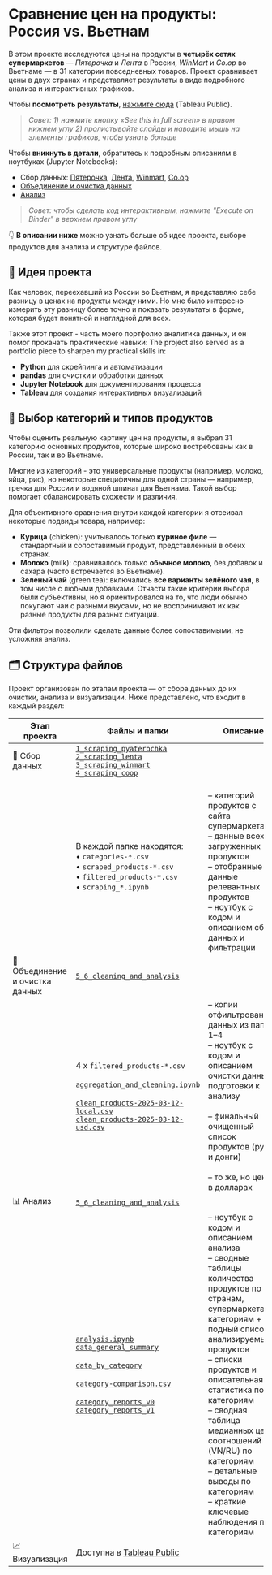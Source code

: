 # Сравнение цен на продукты: Россия vs. Вьетнам

В этом проекте исследуются цены на продукты в **четырёх сетях супермаркетов** — *Пятерочка* и *Лента* в России, *WinMart* и *Co.op* во Вьетнаме — в 31 категории повседневных товаров.
Проект сравнивает цены в двух странах и представляет результаты в виде подробного анализа и интерактивных графиков.

Чтобы **посмотреть результаты**, [нажмите сюда](https://public.tableau.com/views/GroceryPricesRussiavs_Vietnam/Final?:language=en-US&publish=yes&:sid=&:redirect=auth&:display_count=n&:origin=viz_share_link) (Tableau Public).

> *Совет:*
> *1) нажмите кнопку «See this in full screen» в правом нижнем углу*
> *2) пролистывайте слайды и наводите мышь на элементы графиков, чтобы узнать больше*

Чтобы **вникнуть в детали**, обратитесь к подробным описаниям в ноутбуках (Jupyter Notebooks):
- Сбор данных: [Пятерочка](https://nbviewer.org/github/kolokol-sa/ru-vn-food-prices/blob/main/1_scraping_pyaterochka/scraping_pyaterochka.ipynb), [Лента](https://nbviewer.org/github/kolokol-sa/ru-vn-food-prices/blob/main/2_scraping_lenta/scraping_lenta.ipynb), [Winmart](https://nbviewer.org/github/kolokol-sa/ru-vn-food-prices/blob/main/3_scraping_winmart/scraping_winmart.ipynb), [Co.op](https://nbviewer.org/github/kolokol-sa/ru-vn-food-prices/blob/main/4_scraping_coop/scraping_coop.ipynb)
- [Объединение и очистка данных](https://nbviewer.org/github/kolokol-sa/ru-vn-food-prices/blob/main/5_6_cleaning_and_analysis/aggregation_and_cleaning.ipynb)
- [Анализ](https://nbviewer.org/github/kolokol-sa/ru-vn-food-prices/blob/main/5_6_cleaning_and_analysis/analysis.ipynb)
> *Совет: чтобы сделать код интерактивным, нажмите "Execute on Binder" в верхнем правом углу*

👇 **В описании ниже** можно узнать больше об идее проекта, выборе продуктов для анализа и структуре файлов.

## 🧠 Идея проекта

Как человек, переехавший из России во Вьетнам, я представляю себе разницу в ценах на продукты между ними. Но мне было интересно измерить эту разницу более точно и показать результаты в форме, которая будет понятной и наглядной для всех.

Также этот проект - часть моего портфолио аналитика данных, и он помог прокачать практические навыки:
The project also served as a portfolio piece to sharpen my practical skills in:

- **Python** для скрейпинга и автоматизации
- **pandas** для очистки и обработки данных
- **Jupyter Notebook** для документирования процесса
- **Tableau**  для создания интерактивных визуализаций

## 🧃 Выбор категорий и типов продуктов

Чтобы оценить реальную картину цен на продукты, я выбрал 31 категорию основных продуктов, которые широко востребованы как в России, так и во Вьетнаме.

Многие из категорий - это универсальные продукты (например, молоко, яйца, рис), но некоторые специфичны для одной страны — например, гречка для России и водяной шпинат для Вьетнама. Такой выбор помогает сбалансировать схожести и различия.

Для объективного сравнения внутри каждой категории я отсеивал некоторые подвиды товара, например:

- **Курица** (chicken): учитывалось только **куриное филе** — стандартный и сопоставимый продукт, представленный в обеих странах.
- **Молоко** (milk): сравнивалось только **обычное молоко**, без добавок и сахара (часто встречается во Вьетнаме).
- **Зеленый чай** (green tea): включались **все варианты зелёного чая**, в том числе с любыми добавками. Отчасти такие критерии выбора были субъективны, но я ориентировался на то, что люди обычно покупают чаи с разными вкусами, но не воспринимают их как разные продукты для разных ситуаций.

Эти фильтры позволили сделать данные более сопоставимыми, не усложняя анализ.

## 🗂️ Структура файлов

Проект организован по этапам проекта — от сбора данных до их очистки, анализа и визуализации. Ниже представлено, что входит в каждый раздел:

| **Этап проекта**           | **Файлы и папки** | **Описание** |
|-----------------------------|----------------------|----------------|
| 🛒 Сбор данных | [`1_scraping_pyaterochka`](1_scraping_pyaterochka/)<br>[`2_scraping_lenta`](2_scraping_lenta/)<br>[`3_scraping_winmart`](3_scraping_winmart/)<br>[`4_scraping_coop`](4_scraping_coop/)<br> | |
| | В каждой папке находятся:<br>• `categories-*.csv`<br>• `scraped_products-*.csv`<br>• `filtered_products-*.csv`<br>• `scraping_*.ipynb` | <br>– категорий продуктов с сайта супермаркета<br>– данные всех загруженных продуктов<br>– отобранные данные релевантных продуктов<br>– ноутбук с кодом и описанием сбора данных и фильтрации |
| 🧼 Объединение и очистка данных | [`5_6_cleaning_and_analysis`](5_6_cleaning_and_analysis/) | |
| | 4 x `filtered_products-*.csv`<br><br>[`aggregation_and_cleaning.ipynb`](5_6_cleaning_and_analysis/aggregation_and_cleaning.ipynb)<br><br>[`clean_products-2025-03-12-local.csv`](5_6_cleaning_and_analysis/clean_products-2025-03-12-local.csv)<br>[`clean_products-2025-03-12-usd.csv`](5_6_cleaning_and_analysis/clean_products-2025-03-12-usd.csv) | – копии отфильтрованных данных из папок 1–4<br>– ноутбук с кодом и описанием очистки данных и подготовки к анализу<br><br>– финальный очищенный список продуктов (рубли и донги)<br><br>– то же, но цены в долларах |
| 📊 Анализ | [`5_6_cleaning_and_analysis`](5_6_cleaning_and_analysis/) | |
| | [`analysis.ipynb`](5_6_cleaning_and_analysis/analysis.ipynb)<br>[`data_general_summary`](5_6_cleaning_and_analysis/data_general_summary/)<br><br>[`data_by_category`](5_6_cleaning_and_analysis/data_by_category/)<br><br>[`category-comparison.csv`](5_6_cleaning_and_analysis/category-comparison.csv)<br><br>[`category_reports_v0`](5_6_cleaning_and_analysis/category_reports_v0/)<br>[`category_reports_v1`](5_6_cleaning_and_analysis/category_reports_v1/) | – ноутбук с кодом и описанием анализа <br>– сводные таблицы количества продуктов по странам, супермаркетам и категориям + подный список анализируемых продуктов<br>– списки продуктов и описательная статистика по категориям<br>– сводная таблица медианных цен и соотношений цен (VN/RU) по категориям<br>– детальные выводы по категориям<br>– краткие ключевые наблюдения по категориям | 
| 📈 Визуализация | Доступна в [Tableau Public](https://public.tableau.com/views/GroceryPricesRussiavs_Vietnam/Final?:language=en-US&publish=yes&:sid=&:redirect=auth&:display_count=n&:origin=viz_share_link) |
